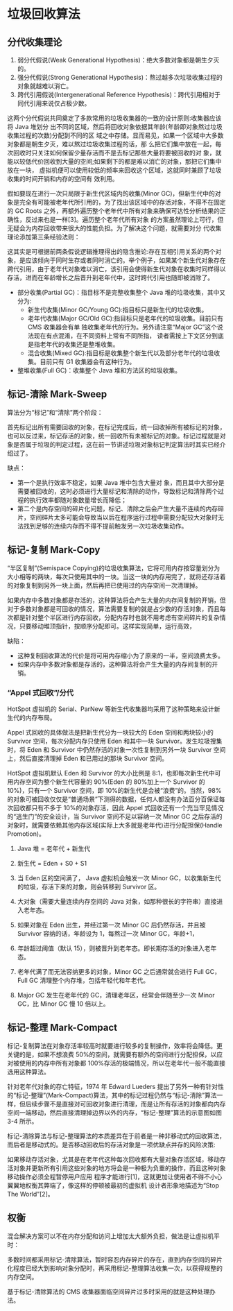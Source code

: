 # 垃圾回收算法

## 分代收集理论

1.  弱分代假说(Weak Generational Hypothesis)：绝大多数对象都是朝生夕灭的。
2.  强分代假说(Strong Generational Hypothesis)：熬过越多次垃圾收集过程的对象就越难以消亡。
3.  跨代引用假说(Intergenerational Reference Hypothesis)：跨代引用相对于同代引用来说仅占极少数。

这两个分代假说共同奠定了多款常用的垃圾收集器的一致的设计原则:收集器应该将 Java 堆划分 出不同的区域，然后将回收对象依据其年龄(年龄即对象熬过垃圾收集过程的次数)分配到不同的区 域之中存储。显而易见，如果一个区域中大多数对象都是朝生夕灭，难以熬过垃圾收集过程的话，那 么把它们集中放在一起，每次回收时只关注如何保留少量存活而不是去标记那些大量将要被回收的对 象，就能以较低代价回收到大量的空间;如果剩下的都是难以消亡的对象，那把它们集中放在一块， 虚拟机便可以使用较低的频率来回收这个区域，这就同时兼顾了垃圾收集的时间开销和内存的空间有 效利用。

假如要现在进行一次只局限于新生代区域内的收集(Minor GC)，但新生代中的对象是完全有可能被老年代所引用的，为了找出该区域中的存活对象，不得不在固定的 GC Roots 之外，再额外遍历整个老年代中所有对象来确保可达性分析结果的正确性，反过来也是一样[3]。遍历整个老年代所有对象 的方案虽然理论上可行，但无疑会为内存回收带来很大的性能负担。为了解决这个问题，就需要对分 代收集理论添加第三条经验法则：

这其实是可根据前两条假说逻辑推理得出的隐含推论:存在互相引用关系的两个对象，是应该倾向于同时生存或者同时消亡的。举个例子，如果某个新生代对象存在跨代引用，由于老年代对象难以消亡，该引用会使得新生代对象在收集时同样得以存活，进而在年龄增长之后晋升到老年代中，这时跨代引用也随即被消除了。

- 部分收集(Partial GC)：指目标不是完整收集整个 Java 堆的垃圾收集，其中又分为:
  - 新生代收集(Minor GC/Young GC):指目标只是新生代的垃圾收集。
  - 老年代收集(Major GC/Old GC):指目标只是老年代的垃圾收集。目前只有 CMS 收集器会有单 独收集老年代的行为。另外请注意“Major GC”这个说法现在有点混淆，在不同资料上常有不同所指， 读者需按上下文区分到底是指老年代的收集还是整堆收集。
  - 混合收集(Mixed GC):指目标是收集整个新生代以及部分老年代的垃圾收集。目前只有 G1 收集器会有这种行为。
- 整堆收集(Full GC)：收集整个 Java 堆和方法区的垃圾收集。

## 标记-清除 Mark-Sweep

算法分为“标记”和“清除”两个阶段：

首先标记出所有需要回收的对象，在标记完成后，统一回收掉所有被标记的对象，也可以反过来，标记存活的对象，统一回收所有未被标记的对象。标记过程就是对象是否属于垃圾的判定过程，这在前一节讲述垃圾对象标记判定算法时其实已经介绍过了。

缺点：

- 第一个是执行效率不稳定，如果 Java 堆中包含大量对 象，而且其中大部分是需要被回收的，这时必须进行大量标记和清除的动作，导致标记和清除两个过 程的执行效率都随对象数量增长而降低；
- 第二个是内存空间的碎片化问题，标记、清除之后会产生大量不连续的内存碎片，空间碎片太多可能会导致当以后在程序运行过程中需要分配较大对象时无法找到足够的连续内存而不得不提前触发另一次垃圾收集动作。

## 标记-复制 Mark-Copy

“半区复制”(Semispace Copying)的垃圾收集算法，它将可用内存按容量划分为大小相等的两块，每次只使用其中的一块。当这一块的内存用完了，就将还存活着的对象复制到另外一块上面，然后再把已使用过的内存空间一次清理掉。

如果内存中多数对象都是存活的，这种算法将会产生大量的内存间复制的开销，但对于多数对象都是可回收的情况，算法需要复制的就是占少数的存活对象，而且每次都是针对整个半区进行内存回收，分配内存时也就不用考虑有空间碎片的复杂情况，只要移动堆顶指针，按顺序分配即可。这样实现简单，运行高效，

缺陷：

- 这种复制回收算法的代价是将可用内存缩小为了原来的一半，空间浪费太多。
- 如果内存中多数对象都是存活的，这种算法将会产生大量的内存间复制的开销。

### “Appel 式回收”/分代

HotSpot 虚拟机的 Serial、ParNew 等新生代收集器均采用了这种策略来设计新生代的内存布局。

Appel 式回收的具体做法是把新生代分为一块较大的 Eden 空间和两块较小的 Survivor 空间，每次分配内存只使用 Eden 和其中一块 Survivor。发生垃圾搜集时，将 Eden 和 Survivor 中仍然存活的对象一次性复制到另外一块 Survivor 空间上，然后直接清理掉 Eden 和已用过的那块 Survivor 空间。

HotSpot 虚拟机默认 Eden 和 Survivor 的大小比例是 8∶1，也即每次新生代中可用内存空间为整个新生代容量的 90%(Eden 的 80%加上一个 Survivor 的 10%)，只有一个 Survivor 空间，即 10%的新生代是会被“浪费”的。当然，98%的对象可被回收仅仅是“普通场景”下测得的数据，任何人都没有办法百分百保证每次回收都只有不多于 10%的对象存活，因此 Appel 式回收还有一个充当罕见情况的“逃生门”的安全设计，当 Survivor 空间不足以容纳一次 Minor GC 之后存活的对象时，就需要依赖其他内存区域(实际上大多就是老年代)进行分配担保(Handle Promotion)。

1. Java 堆 = 老年代 + 新生代

2. 新生代 = Eden + S0 + S1

3. 当 Eden 区的空间满了， Java 虚拟机会触发一次 Minor GC，以收集新生代的垃圾，存活下来的对象，则会转移到 Survivor 区。

4. 大对象（需要大量连续内存空间的 Java 对象，如那种很长的字符串）直接进入老年态。

5. 如果对象在 Eden 出生，并经过第一次 Minor GC 后仍然存活，并且被 Survivor 容纳的话，年龄设为 1，每熬过一次 Minor GC，年龄+1，

6. 年龄超过阈值（默认 15），则被晋升到老年态。即长期存活的对象进入老年态。

7. 老年代满了而无法容纳更多的对象，Minor GC 之后通常就会进行 Full GC，Full GC 清理整个内存堆，包括年轻代和年老代。

8. Major GC 发生在老年代的 GC，清理老年区，经常会伴随至少一次 Minor GC，比 Minor GC 慢 10 倍以上。

## 标记-整理 Mark-Compact

标记-复制算法在对象存活率较高时就要进行较多的复制操作，效率将会降低。更关键的是，如果不想浪费 50%的空间，就需要有额外的空间进行分配担保，以应对被使用的内存中所有对象都 100%存活的极端情况，所以在老年代一般不能直接选用这种算法。

针对老年代对象的存亡特征，1974 年 Edward Lueders 提出了另外一种有针对性的“标记-整理”(Mark-Compact)算法，其中的标记过程仍然与“标记-清除”算法一样，但后续步骤不是直接对可回收对象进行清理，而是让所有存活的对象都向内存空间一端移动，然后直接清理掉边界以外的内存，“标记-整理”算法的示意图如图 3-4 所示。

标记-清除算法与标记-整理算法的本质差异在于前者是一种非移动式的回收算法，而后者是移动式的。是否移动回收后的存活对象是一项优缺点并存的风险决策:

如果移动存活对象，尤其是在老年代这种每次回收都有大量对象存活区域，移动存活对象并更新所有引用这些对象的地方将会是一种极为负重的操作，而且这种对象移动操作必须全程暂停用户应用 程序才能进行[1]，这就更加让使用者不得不小心翼翼地权衡其弊端了，像这样的停顿被最初的虚拟机 设计者形象地描述为“Stop The World”[2]。

## 权衡

混合解决方案可以不在内存分配和访问上增加太大额外负担，做法是让虚拟机平时：

多数时间都采用标记-清除算法，暂时容忍内存碎片的存在，直到内存空间的碎片化程度已经大到影响对象分配时，再采用标记-整理算法收集一次，以获得规整的内存空间。

基于标记-清除算法的 CMS 收集器面临空间碎片过多时采用的就是这种处理办法。
